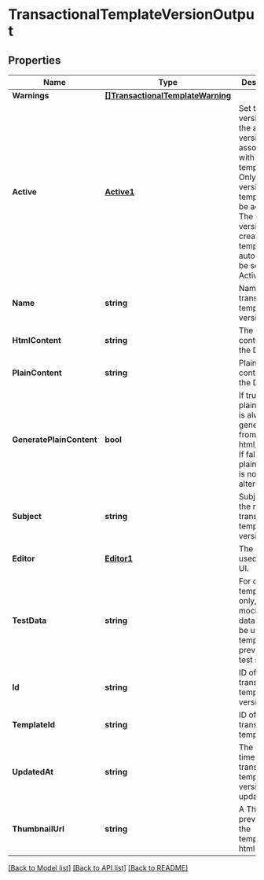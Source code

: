 # TransactionalTemplateVersionOutput

## Properties

Name | Type | Description | Notes
------------ | ------------- | ------------- | -------------
**Warnings** | [**[]TransactionalTemplateWarning**](TransactionalTemplateWarning.md) |  |[optional] 
**Active** | [**Active1**](Active1.md) | Set the version as the active version associated with the template. Only one version of a template can be active. The first version created for a template will automatically be set to Active. |[optional] 
**Name** | **string** | Name of the transactional template version. |
**HtmlContent** | **string** | The HTML content of the Design. |[optional] 
**PlainContent** | **string** | Plain text content of the Design. |[optional] 
**GeneratePlainContent** | **bool** | If true, plain_content is always generated from html_content. If false, plain_content is not altered. |[optional] [default to true]
**Subject** | **string** | Subject of the new transactional template version. |
**Editor** | [**Editor1**](Editor1.md) | The editor used in the UI. |[optional] 
**TestData** | **string** | For dynamic templates only, the mock json data that will be used for template preview and test sends. |[optional] 
**Id** | **string** | ID of the transactional template version. |[optional] 
**TemplateId** | **string** | ID of the transactional template. |[optional] 
**UpdatedAt** | **string** | The date and time that this transactional template version was updated. |[optional] 
**ThumbnailUrl** | **string** | A Thumbnail preview of the template's html content. |[optional] 

[[Back to Model list]](../README.md#documentation-for-models) [[Back to API list]](../README.md#documentation-for-api-endpoints) [[Back to README]](../README.md)


